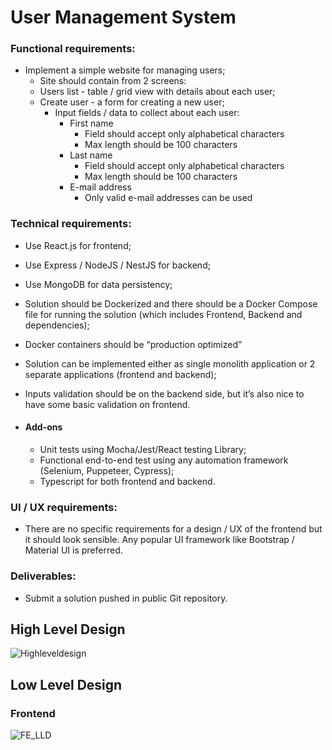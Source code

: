# User Management System
### Functional requirements:

- Implement a simple website for managing users;
  - Site should contain from 2 screens:
  -  Users list - table / grid view with details about each user;
  - Create user - a form for creating a new user;
    - Input fields / data to collect about each user:
      - First name
        - Field should accept only alphabetical characters
         - Max length should be 100 characters
      - Last name
        - Field should accept only alphabetical characters
        - Max length should be 100 characters
      - E-mail address
        - Only valid e-mail addresses can be used
### Technical requirements:
 - Use React.js for frontend;
 - Use Express / NodeJS / NestJS for backend;
 - Use MongoDB for data persistency;
 - Solution should be Dockerized and there should be a Docker Compose file for running the solution (which includes Frontend, Backend and dependencies);
 - Docker containers should be “production optimized”
 - Solution can be implemented either as single monolith application or 2 separate 
 applications (frontend and backend);
 - Inputs validation should be on the backend side, but it’s also nice to have some basic validation on frontend.

 - #### Add-ons
   - Unit tests using Mocha/Jest/React testing Library;
   - Functional end-to-end test using any automation framework (Selenium, Puppeteer, Cypress);
   - Typescript for both frontend and backend.
 

### UI / UX requirements:
 - There are no specific requirements for a design / UX of the frontend but it should look sensible. Any popular UI framework like Bootstrap / Material UI is preferred.
 

### Deliverables:
- Submit a solution pushed in public Git repository.



## High Level Design
![Highleveldesign](https://github.com/sandeepraju8787/UserManagementSystem/assets/65300002/84595f94-4ddc-4a9f-84d9-b99e43907bd8)

## Low Level Design

### Frontend
![FE_LLD](https://github.com/sandeepraju8787/UserManagementSystem/assets/65300002/a36a669a-d11f-4207-a057-3be61cef5040)
